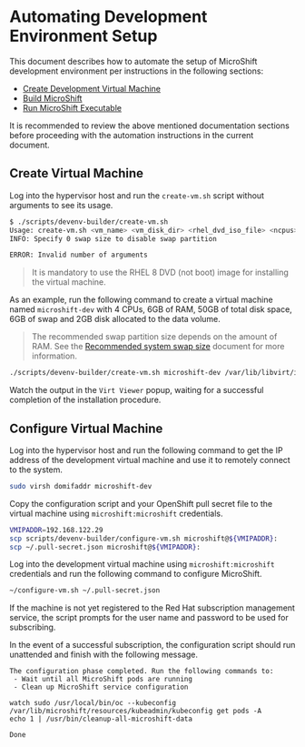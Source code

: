 # Automating Development Environment Setup
This document describes how to automate the setup of MicroShift development environment per instructions in the following sections:
* [Create Development Virtual Machine](./devenv_rhel8.md#create-development-virtual-machine)
* [Build MicroShift](./devenv_rhel8.md#build-microshift)
* [Run MicroShift Executable](./devenv_rhel8.md#run-microshift-executable)

It is recommended to review the above mentioned documentation sections before proceeding with the automation instructions in the current document.

## Create Virtual Machine
Log into the hypervisor host and run the `create-vm.sh` script without arguments to see its usage.
```bash
$ ./scripts/devenv-builder/create-vm.sh 
Usage: create-vm.sh <vm_name> <vm_disk_dir> <rhel_dvd_iso_file> <ncpus> <memory_in_GB> <disk_in_GB> <swap_in_GB> <data_vol_size_in_GB>
INFO: Specify 0 swap size to disable swap partition

ERROR: Invalid number of arguments
```
> It is mandatory to use the RHEL 8 DVD (not boot) image for installing the virtual machine.

As an example, run the following command to create a virtual machine named `microshift-dev` with 4 CPUs, 6GB of RAM, 50GB of total disk space, 6GB of swap and 2GB disk allocated to the data volume.
> The recommended swap partition size depends on the amount of RAM.
> See the [Recommended system swap size](https://access.redhat.com/documentation/en-us/red_hat_enterprise_linux/8/html/managing_storage_devices/getting-started-with-swap_managing-storage-devices#recommended-system-swap-space_getting-started-with-swap) document for more information.

```bash
./scripts/devenv-builder/create-vm.sh microshift-dev /var/lib/libvirt/images /var/lib/libvirt/images/rhel-8.6-x86_64-dvd.iso 4 6 50 6 2
```

Watch the output in the `Virt Viewer` popup, waiting for a successful completion of the installation procedure.

## Configure Virtual Machine
Log into the hypervisor host and run the following command to get the IP address of the development virtual machine and use it to remotely connect to the system.
```bash
sudo virsh domifaddr microshift-dev
```

Copy the configuration script and your OpenShift pull secret file to the virtual machine using `microshift:microshift` credentials.
```bash
VMIPADDR=192.168.122.29
scp scripts/devenv-builder/configure-vm.sh microshift@${VMIPADDR}:
scp ~/.pull-secret.json microshift@${VMIPADDR}:
```

Log into the development virtual machine using `microshift:microshift` credentials and run the following command to configure MicroShift.
```bash
~/configure-vm.sh ~/.pull-secret.json
```

If the machine is not yet registered to the Red Hat subscription management service, the script prompts for the user name and password to be used for subscribing.

In the event of a successful subscription, the configuration script should run unattended and finish with the following message.
```
The configuration phase completed. Run the following commands to:
 - Wait until all MicroShift pods are running
 - Clean up MicroShift service configuration

watch sudo /usr/local/bin/oc --kubeconfig /var/lib/microshift/resources/kubeadmin/kubeconfig get pods -A
echo 1 | /usr/bin/cleanup-all-microshift-data

Done
```
